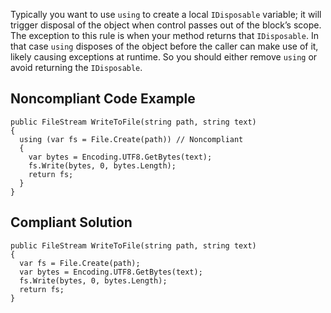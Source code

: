 Typically you want to use `using` to create a local `IDisposable` variable; it will trigger disposal of the object when control passes out of the block’s scope. The exception to this rule is when your method returns that `IDisposable`. In that case `using` disposes of the object before the caller can make use of it, likely causing exceptions at runtime. So you should either remove `using` or avoid returning the `IDisposable`.
 
## Noncompliant Code Example

    public FileStream WriteToFile(string path, string text)
    {
      using (var fs = File.Create(path)) // Noncompliant
      {
        var bytes = Encoding.UTF8.GetBytes(text);
        fs.Write(bytes, 0, bytes.Length);
        return fs;
      }
    }

## Compliant Solution

    public FileStream WriteToFile(string path, string text)
    {
      var fs = File.Create(path);
      var bytes = Encoding.UTF8.GetBytes(text);
      fs.Write(bytes, 0, bytes.Length);
      return fs;
    }
